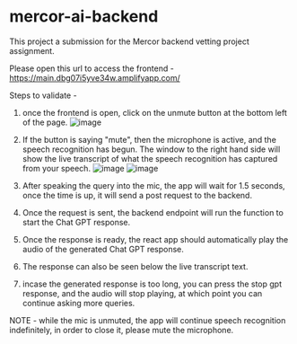 # mercor-ai-backend

This project a submission for the Mercor backend vetting project assignment.

Please open this url to access the frontend - https://main.dbg07i5yve34w.amplifyapp.com/

Steps to validate - 

  1) once the frontend is open, click on the unmute button at the bottom left of the page.
    ![image](https://github.com/AnuragVadd/mercor-ai-backend/assets/38868279/9b628c96-4b9c-4952-93a4-273ae6ff0d6f)

  2) If the button is saying "mute", then the microphone is active, and the speech recognition has begun. The window to the right hand side will show the live transcript of what the speech recognition has captured from your speech.
     ![image](https://github.com/AnuragVadd/mercor-ai-backend/assets/38868279/8b92dfca-be18-46c8-b787-905c4f6fb95c)
      ![image](https://github.com/AnuragVadd/mercor-ai-backend/assets/38868279/f5e6c56b-a399-400e-a305-cbdb04f2d233)

  3) After speaking the query into the mic, the app will wait for 1.5 seconds, once the time is up, it will send a post request to the backend.
  4) Once the request is  sent, the backend endpoint will run the function to start the Chat GPT response.
  5) Once the response is ready, the react app should automatically play the audio of the generated Chat GPT response.
  6) The response can also be seen below the live transcript text.
  7) incase the generated response is too long, you can press the stop gpt response, and the audio will stop playing, at which point you can continue asking more queries.

NOTE - while the mic is unmuted, the app will continue speech recognition indefinitely, in order to close it, please mute the microphone.
